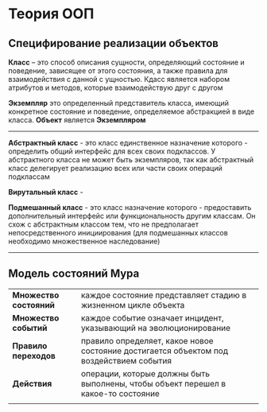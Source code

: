 # Теория ООП

## Специфирование реализации объектов

**Класс** – это способ описания сущности, определяющий состояние и поведение, 
зависящее от этого состояния, а также правила для взаимодействия с данной с
ущностью. Кдасс является набором атрибутов и методов, которые взаимодействую 
друг с другом

**Экземпляр** это определенный представитель класса, имеющий конкретное 
состояние и поведение, определяемое абстракцией в виде класса. **Объект** 
является **Экземпляром**

____

**Абстрактный класс** - это класс единственное назначение которого - 
определить общий интерфейс для всех своих подклассов. У абстрактного 
класса не может быть экземпляров, так как абстрактный класс делегирует 
реализацию всех или части своих операций подклассам

**Вирутальный класс** - 

**Подмешанный класс** - это класс назначение которого - предоставить 
дополнительный интерфейс или функциональность другим классам. Он схож 
с абстрактным классом тем, что не предполагает непосредственного 
инициирования (для подмешанных классов необходимо множественное наследование)

____


## Модель состояний Мура

|||
| --- | --- |
| **Множество состояний** | каждое состояние представляет стадию в жизненном цикле объекта |
| **Множество событий** | каждое событие означает инцидент, указывающий на эволюционирование |
| **Правило переходов** | правило определяет, какое новое состояние достигается объектом под воздействием события |
| **Действия** | операции, которые должны быть выполнены, чтобы объект перешел в какое-то состояние |
|||
